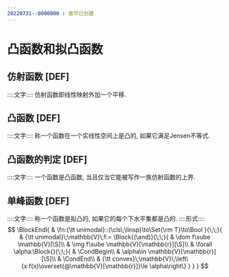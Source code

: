 ```yaml
---
20220731--0000000 : 章节已创建
---
```

# 凸函数和拟凸函数
## 仿射函数 [DEF]
::::文字::::
仿射函数即线性映射外加一个平移. 

## 凸函数 [DEF]
::::文字::::
称一个函数在一个实线性空间上是凸的, 如果它满足Jensen不等式. 

## 凸函数的判定 [DEF]
::::文字::::
一个函数是凸函数, 当且仅当它能被写作一族仿射函数的上界. 

## 单峰函数 [DEF]
::::文字::::
称一个函数是拟凸的, 如果它的每个下水平集都是凸的. 
::::形式::::
$$
\BlockEndl{
    & \fn:{\tt unimodal}::(\cls\;\linsp)\to\Set{\rm T}\to\Bool
}{\;\;}{
    & {\tt unimodal}\;\mathbb{V}\;f:=
    \Block{(\and)}{\;\;}{
        & \dom f\sube \mathbb{V}[\S]\\
        & \img f\sube \mathbb{V}[\mathbb{r}][\S]\\
        & \forall \alpha:\Block{}{\;\;}{
            & \CondBegin\\
            & \alpha\in \mathbb{V}[\mathbb{r}][\S]\\
            & \CondEnd\\
            & {\tt convex}\;\mathbb{V}\;\left\{x:f(x)\overset{@\mathbb{V}[\mathbb{r}]}\le \alpha\right\}
        }
    }
}
$$
